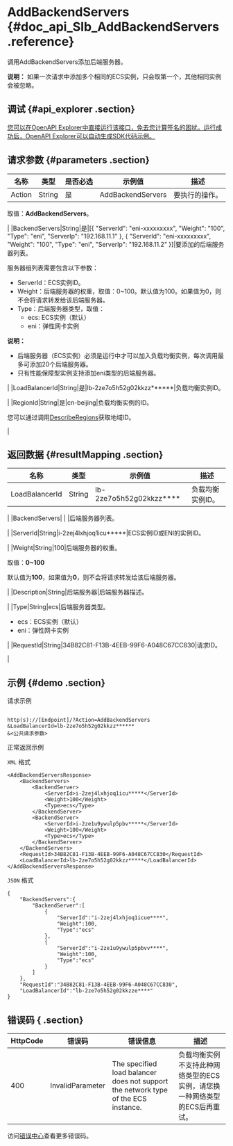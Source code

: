 # AddBackendServers {#doc_api_Slb_AddBackendServers .reference}

调用AddBackendServers添加后端服务器。

**说明：** 如果一次请求中添加多个相同的ECS实例，只会取第一个，其他相同实例会被忽略。

## 调试 {#api_explorer .section}

[您可以在OpenAPI Explorer中直接运行该接口，免去您计算签名的困扰。运行成功后，OpenAPI Explorer可以自动生成SDK代码示例。](https://api.aliyun.com/#product=Slb&api=AddBackendServers&type=RPC&version=2014-05-15)

## 请求参数 {#parameters .section}

|名称|类型|是否必选|示例值|描述|
|--|--|----|---|--|
|Action|String|是|AddBackendServers|要执行的操作。

 取值：**AddBackendServers**。

 |
|BackendServers|String|是|\[\{ "ServerId": "eni-xxxxxxxxx", "Weight": "100", "Type": "eni", "ServerIp": "192.168.11.1" \}, \{ "ServerId": "eni-xxxxxxxxx", "Weight": "100", "Type": "eni", "ServerIp": "192.168.11.2" \}\]|要添加的后端服务器列表。

 服务器组列表需要包含以下参数：

 -   ServerId：ECS实例ID。
-   Weight：后端服务器的权重，取值：0~100。默认值为100。如果值为0，则不会将请求转发给该后端服务器。
-   Type：后端服务器类型，取值：
    -   ecs: ECS实例（默认）
    -   eni：弹性网卡实例

 **说明：** 

-   后端服务器（ECS实例）必须是运行中才可以加入负载均衡实例，每次调用最多可添加20个后端服务器。
-   只有性能保障型实例支持添加eni类型的后端服务器。

 |
|LoadBalancerId|String|是|lb-2ze7o5h52g02kkzz\*\*\*\*\*\*|负载均衡实例ID。

 |
|RegionId|String|是|cn-beijing|负载均衡实例的ID。

 您可以通过调用[DescribeRegions](~~27584~~)获取地域ID。

 |

## 返回数据 {#resultMapping .section}

|名称|类型|示例值|描述|
|--|--|---|--|
|LoadBalancerId|String|lb-2ze7o5h52g02kkzz\*\*\*\*|负载均衡实例ID。

 |
|BackendServers| | |后端服务器列表。

 |
|ServerId|String|i-2zej4lxhjoq1icu\*\*\*\*\*|ECS实例ID或ENI的实例ID。

 |
|Weight|String|100|后端服务器的权重。

 取值：**0~100**

 默认值为**100**，如果值为**0**，则不会将请求转发给该后端服务器。

 |
|Description|String|后端服务器|后端服务器描述。

 |
|Type|String|ecs|后端服务器类型。

 -   ecs：ECS实例（默认）
-   eni：弹性网卡实例

 |
|RequestId|String|34B82C81-F13B-4EEB-99F6-A048C67CC830|请求ID。

 |

## 示例 {#demo .section}

请求示例

``` {#request_demo}

http(s)://[Endpoint]/?Action=AddBackendServers
&LoadBalancerId=lb-2ze7o5h52g02kkzz******
&<公共请求参数>

```

正常返回示例

`XML` 格式

``` {#xml_return_success_demo}
<AddBackendServersResponse>
    <BackendServers>
        <BackendServer>
            <ServerId>i-2zej4lxhjoq1icu*****</ServerId>
            <Weight>100</Weight>
            <Type>ecs</Type>
        </BackendServer>
        <BackendServer>
            <ServerId>i-2ze1u9ywulp5pbv*****</ServerId>
            <Weight>100</Weight>
            <Type>ecs</Type>
        </BackendServer>
    </BackendServers>
    <RequestId>34B82C81-F13B-4EEB-99F6-A048C67CC830</RequestId>
    <LoadBalancerId>lb-2ze7o5h52g02kkzz*****</LoadBalancerId>
</AddBackendServersResponse>
```

`JSON` 格式

``` {#json_return_success_demo}
{
	"BackendServers":{
		"BackendServer":[
			{
				"ServerId":"i-2zej4lxhjoq1icue****",
				"Weight":100,
				"Type":"ecs"
			},
			{
				"ServerId":"i-2ze1u9ywulp5pbvv****",
				"Weight":100,
				"Type":"ecs"
			}
		]
	},
	"RequestId":"34B82C81-F13B-4EEB-99F6-A048C67CC830",
	"LoadBalancerId":"lb-2ze7o5h52g02kkzze****"
}
```

## 错误码 { .section}

|HttpCode|错误码|错误信息|描述|
|--------|---|----|--|
|400|InvalidParameter|The specified load balancer does not support the network type of the ECS instance.|负载均衡实例不支持此种网络类型的ECS实例，请您换一种网络类型的ECS后再重试。|

访问[错误中心](https://error-center.alibabacloud.com/status/product/Slb)查看更多错误码。

